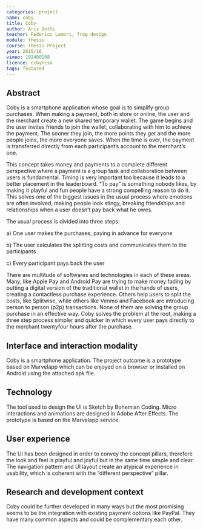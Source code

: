```yaml
---
categories: project
name: coby
title: Coby
author: Aris Dotti
teacher: Federico Lameri, frog design
module: thesis
course: Thesis Project
year: 2015/16
vimeo: 192480108
licence: ccbyncsa
tags: featured
---
```

## Abstract

Coby is a smartphone application whose goal is to simplify group purchases. When making a payment, both in store or online, the user and the merchant create a new shared temporary wallet. The game begins and the user invites friends to join the wallet, collaborating with him to achieve the payment. The sooner they join, the more points they get and the more people joins, the more everyone saves. When the time is over, the payment is transferred directly from each participant’s account to the merchant’s one.

This concept takes money and payments to a complete different perspective where a payment is a group task and collaboration between users is fundamental. Timing is very important too because it leads to a better placement in the leaderboard. “To pay” is something nobody likes, by making it playful and fun people have a strong compelling reason to do it. This solves one of the biggest issues in the usual process where emotions are often involved, making people look stingy, breaking friendships and relationships when a user doesn’t pay back what he owes.

The usual process is divided into three steps:

a) One user makes the purchases, paying in advance for everyone

b) The user calculates the splitting costs and communicates them to the participants

c) Every participant pays back the user

There are multitude of softwares and technologies in each of these areas. Many, like Apple Pay and Android Pay are trying to make money fading by putting a digital version of the traditional wallet in the hands of users, creating a contactless purchase experience. Others help users to split the costs, like Splitwise, while others like Venmo and Facebook are introducing person to person (p2p) transactions. None of them are solving the group purchase in an effective way. Coby solves the problem at the root, making a three step process simpler and quicker in which every user pays directly to the merchant twentyfour hours after the purchase.

## Interface and interaction modality

Coby is a smartphone application. The project outcome is a prototype based on Marvelapp which can be enjoyed on a browser or installed on Android using the attached apk file.

## Technology

The tool used to design the UI is Sketch by Bohemian Coding. Micro interactions and animations are designed in Adobe After Effects. The prototype is based on the Marvelapp service.

## User experience

The UI has been designed in order to convey the concept pillars, therefore the look and feel is playful and joyful but in the same time simple and clear.
The navigation pattern and UI layout create an atypical experience in usability, which is coherent with the “different perspective” pillar.

## Research and development context

Coby could be further developed in many ways but the most promising seems to be the integration with existing payment options like PayPal. They have many common aspects and could be complementary each other.
